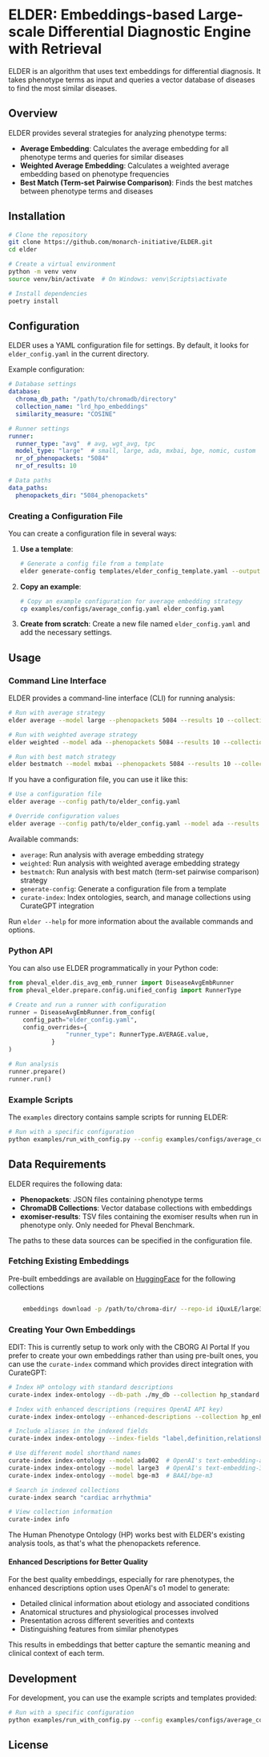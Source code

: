 # ELDER: Embeddings-based Large-scale Differential Diagnostic Engine with Retrieval

ELDER is an algorithm that uses text embeddings for differential diagnosis. It takes phenotype terms as input and queries a vector database of diseases to find the most similar diseases.

## Overview

ELDER provides several strategies for analyzing phenotype terms:

- **Average Embedding**: Calculates the average embedding for all phenotype terms and queries for similar diseases
- **Weighted Average Embedding**: Calculates a weighted average embedding based on phenotype frequencies
- **Best Match (Term-set Pairwise Comparison)**: Finds the best matches between phenotype terms and diseases

## Installation

```bash
# Clone the repository
git clone https://github.com/monarch-initiative/ELDER.git
cd elder

# Create a virtual environment
python -m venv venv
source venv/bin/activate  # On Windows: venv\Scripts\activate

# Install dependencies
poetry install
```

## Configuration

ELDER uses a YAML configuration file for settings. By default, it looks for `elder_config.yaml` in the current directory.

Example configuration:

```yaml
# Database settings
database:
  chroma_db_path: "/path/to/chromadb/directory"
  collection_name: "lrd_hpo_embeddings"
  similarity_measure: "COSINE"

# Runner settings
runner:
  runner_type: "avg"  # avg, wgt_avg, tpc
  model_type: "large"  # small, large, ada, mxbai, bge, nomic, custom
  nr_of_phenopackets: "5084"
  nr_of_results: 10

# Data paths
data_paths:
  phenopackets_dir: "5084_phenopackets"
```

### Creating a Configuration File

You can create a configuration file in several ways:

1. **Use a template**:
   ```bash
   # Generate a config file from a template
   elder generate-config templates/elder_config_template.yaml --output .
   ```

2. **Copy an example**:
   ```bash
   # Copy an example configuration for average embedding strategy
   cp examples/configs/average_config.yaml elder_config.yaml
   ```

3. **Create from scratch**:
   Create a new file named `elder_config.yaml` and add the necessary settings.

## Usage

### Command Line Interface

ELDER provides a command-line interface (CLI) for running analysis:

```bash
# Run with average strategy
elder average --model large --phenopackets 5084 --results 10 --collection lrd_hpo_embeddings --db-path /path/to/chromadb

# Run with weighted average strategy
elder weighted --model ada --phenopackets 5084 --results 10 --collection ada002_lrd_hpo_embeddings --db-path /path/to/chromadb

# Run with best match strategy
elder bestmatch --model mxbai --phenopackets 5084 --results 10 --collection mxbai_lrd_hpo_embeddings --db-path /path/to/chromadb
```

If you have a configuration file, you can use it like this:

```bash
# Use a configuration file
elder average --config path/to/elder_config.yaml

# Override configuration values
elder average --config path/to/elder_config.yaml --model ada --results 20
```

Available commands:

- `average`: Run analysis with average embedding strategy
- `weighted`: Run analysis with weighted average embedding strategy
- `bestmatch`: Run analysis with best match (term-set pairwise comparison) strategy
- `generate-config`: Generate a configuration file from a template
- `curate-index`: Index ontologies, search, and manage collections using CurateGPT integration

Run `elder --help` for more information about the available commands and options.

### Python API

You can also use ELDER programmatically in your Python code:

```python
from pheval_elder.dis_avg_emb_runner import DiseaseAvgEmbRunner
from pheval_elder.prepare.config.unified_config import RunnerType

# Create and run a runner with configuration
runner = DiseaseAvgEmbRunner.from_config(
    config_path="elder_config.yaml",
    config_overrides={
                "runner_type": RunnerType.AVERAGE.value,
            }
)

# Run analysis
runner.prepare()
runner.run()
```

### Example Scripts

The `examples` directory contains sample scripts for running ELDER:

```bash
# Run with a specific configuration
python examples/run_with_config.py --config examples/configs/average_config.yaml --strategy avg
```

## Data Requirements

ELDER requires the following data:

- **Phenopackets**: JSON files containing phenotype terms
- **ChromaDB Collections**: Vector database collections with embeddings
- **exomiser-results**: TSV files containing the exomiser results when run in phenotype only. Only needed for Pheval Benchmark.

The paths to these data sources can be specified in the configuration file.

### Fetching Existing Embeddings
Pre-built embeddings are available on [HuggingFace](https://huggingface.co/iQuxLE) for the following collections
```bash

    embeddings download -p /path/to/chroma-dir/ --repo-id iQuxLE/large3_lrd_hpo_embedding --collection lrd_hpo_embeddings --embeddings-filename embeddings.parquet --metadata-filename metadata.yaml

```

### Creating Your Own Embeddings
EDIT: This is currently setup to work only with the CBORG AI Portal
If you prefer to create your own embeddings rather than using pre-built ones, you can use the `curate-index` command which provides direct integration with CurateGPT:

```bash
# Index HP ontology with standard descriptions
curate-index index-ontology --db-path ./my_db --collection hp_standard

# Index with enhanced descriptions (requires OpenAI API key)
curate-index index-ontology --enhanced-descriptions --collection hp_enhanced

# Include aliases in the indexed fields
curate-index index-ontology --index-fields "label,definition,relationships,aliases"

# Use different model shorthand names
curate-index index-ontology --model ada002  # OpenAI's text-embedding-ada-002
curate-index index-ontology --model large3  # OpenAI's text-embedding-3-large
curate-index index-ontology --model bge-m3  # BAAI/bge-m3

# Search in indexed collections
curate-index search "cardiac arrhythmia"

# View collection information
curate-index info
```

The Human Phenotype Ontology (HP) works best with ELDER's existing analysis tools, as that's what the phenopackets reference.

#### Enhanced Descriptions for Better Quality

For the best quality embeddings, especially for rare phenotypes, the enhanced descriptions option uses OpenAI's o1 model to generate:

- Detailed clinical information about etiology and associated conditions
- Anatomical structures and physiological processes involved
- Presentation across different severities and contexts
- Distinguishing features from similar phenotypes

This results in embeddings that better capture the semantic meaning and clinical context of each term.

## Development

For development, you can use the example scripts and templates provided:

```bash
# Run with a specific configuration
python examples/run_with_config.py --config examples/configs/average_config.yaml --strategy avg
```

## License
